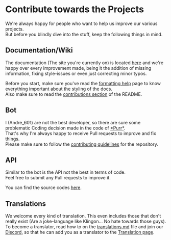 [Discord]: https://purrbot.site/discord

[doc]: https://github.com/purrbot-site/Docs
[contributing_docs]: https://github.com/purrbot-site/Docs#contributions

[purr]: https://github.com/purrbot-site/PurrBot
[contributing_bot]: https://github.com/purrbot-site/PurrBot/blob/master/CONTRIBUTING.md
[translations]: https://github.com/purrbot-site/PurrBot/blob/master/translations.md

[imageapi]: https://github.com/purrbot-site/ImageAPI
[crowdin]: https://lang.purrbot.site

# Contribute towards the Projects
We're always happy for people who want to help us improve our various projects.  
But before you blindly dive into the stuff, keep the following things in mind.

## Documentation/Wiki
The documentation (The site you're currently on) is located [here][doc] and we're happy over every improvement made, being it the addition of missing information, fixing style-issues or even just correcting minor typos.

Before you start, make sure you've read the [formatting help](formatting-help) page to know everything important about the styling of the docs.  
Also make sure to read the [contributions section][contributing_docs] of the README.

## Bot
I (Andre_601) are not the best developer, so there are sure some problematic Coding decision made in the code of [\*Purr\*][purr].  
That's why I'm always happy to receive Pull requests to improve and fix things.  
Please make sure to follow the [contributing guidelines][contributing_bot] for the repository.

## API
Similar to the bot is the API not the best in terms of code.  
Feel free to submit any Pull requests to improve it.

You can find the source codes [here][imageapi].

## Translations
We welcome every kind of translation. This even includes those that don't really exist (Are a joke-language like Klingon... No hate towards those guys).  
To become a translator, read how to on the [translations.md][translations] file and join our [Discord], so that he can add you as a translator to the [Translation page][crowdin].
